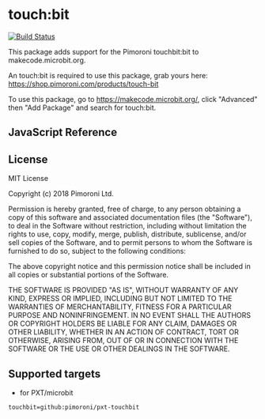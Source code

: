 # touch:bit

 [![Build Status](https://travis-ci.org/pimoroni/pxt-touchbit.svg?branch=master)](https://travis-ci.org/pimoroni/pxt-touchbit)

This package adds support for the Pimoroni touchbit:bit to makecode.microbit.org.

An touch:bit is required to use this package, grab yours here: https://shop.pimoroni.com/products/touch-bit

To use this package, go to https://makecode.microbit.org/, click "Advanced" then "Add Package" and search for touch:bit. 

## JavaScript Reference

## License

MIT License

Copyright (c) 2018 Pimoroni Ltd.

Permission is hereby granted, free of charge, to any person obtaining a copy
of this software and associated documentation files (the "Software"), to deal
in the Software without restriction, including without limitation the rights
to use, copy, modify, merge, publish, distribute, sublicense, and/or sell
copies of the Software, and to permit persons to whom the Software is
furnished to do so, subject to the following conditions:

The above copyright notice and this permission notice shall be included in all
copies or substantial portions of the Software.

THE SOFTWARE IS PROVIDED "AS IS", WITHOUT WARRANTY OF ANY KIND, EXPRESS OR
IMPLIED, INCLUDING BUT NOT LIMITED TO THE WARRANTIES OF MERCHANTABILITY,
FITNESS FOR A PARTICULAR PURPOSE AND NONINFRINGEMENT. IN NO EVENT SHALL THE
AUTHORS OR COPYRIGHT HOLDERS BE LIABLE FOR ANY CLAIM, DAMAGES OR OTHER
LIABILITY, WHETHER IN AN ACTION OF CONTRACT, TORT OR OTHERWISE, ARISING FROM,
OUT OF OR IN CONNECTION WITH THE SOFTWARE OR THE USE OR OTHER DEALINGS IN THE
SOFTWARE.

## Supported targets

* for PXT/microbit

```package
touchbit=github:pimoroni/pxt-touchbit
```
